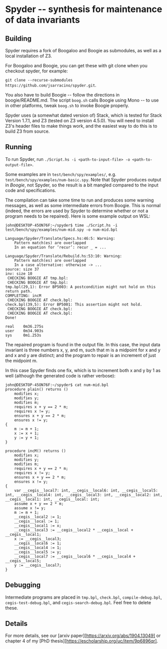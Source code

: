 # Spyder -- synthesis for maintenance of data invariants

## Building
Spyder requires a fork of Boogaloo and Boogie as submodules, as well as a local installation of Z3.

For Boogaloo and Boogie, you can get these with git clone when you checkout spyder, for example:

`git clone --recurse-submodules https://github.com/jsarracino/spyder.git`.

You also have to build Boogie -- follow the directions in boogie/README.md. The script `boog.sh` calls Boogie using Mono -- to use in other platforms, tweak `boog.sh` to invoke Boogie properly.

Spyder uses (a somewhat dated version of) Stack, which is tested for Stack Version 1.7.1, and Z3 (tested on Z3 version 4.5.0).
You will need to install Z3's header files to make things work, and the easiest way to do this is to build Z3 from source.

## Running
To run Spyder, run
`./Script.hs -i <path-to-input-file> -o <path-to-output-file>`.

Some examples are in `test/bench/spy/examples/`, e.g. `test/bench/spy/examples/num-basic.spy`.
Note that Spyder produces output in *Boogie*, not Spyder, so the result is a bit mangled compared to the input code and specifications.

The compilation can take some time to run and produces some warning messages, as well as some intermediate errors from Boogie. This is normal (indeed, the errors are used by Spyder to determine whether or not a program needs to be repaired).
Here is some example output on WSL: 
```
john@DESKTOP-45ON76F:~/spyder$ time ./Script.hs -i test/bench/spy/examples/num-mid.spy -o num-mid.bpl

Language/Spyder/Translate/Specs.hs:46:5: Warning:
    Pattern match(es) are overlapped
    In an equation for ‘recur’: recur _ = ...

Language/Spyder/Translate/Rebuild.hs:53:10: Warning:
    Pattern match(es) are overlapped
    In a case alternative: otherwise -> ...
source: size 37
inv: size 10
 CHECKING BOOGIE AT tmp.bpl:
 CHECKING BOOGIE AT tmp.bpl:
tmp.bpl(29,1): Error BP5003: A postcondition might not hold on this return path.
COMPLETING: incM
 CHECKING BOOGIE AT check.bpl:
check.bpl(39,5): Error BP5001: This assertion might not hold.
 CHECKING BOOGIE AT check.bpl:
 CHECKING BOOGIE AT check.bpl:
Done!

real    0m36.275s
user    0m34.903s
sys     0m1.253s
```
 
The repaired program is found in the output file. In this case, the input data invariant is three numbers x, y, and m, such that m is a midpoint for x and y and x and y are distinct; 
and the program to repair is an increment of just the midpoint m. 

In this case Spyder finds one fix, which is to increment both x and y by 1 as well (although the generated code is rather verbose): 
```
john@DESKTOP-45ON76F:~/spyder$ cat num-mid.bpl
procedure plain() returns ()
    modifies x;
    modifies y;
    modifies m;
    requires x + y == 2 * m;
    requires x != y;
    ensures x + y == 2 * m;
    ensures x != y;
{
    m := m + 1;
    x := x + 1;
    y := y + 1;
}

procedure incM() returns ()
    modifies x;
    modifies y;
    modifies m;
    requires x + y == 2 * m;
    requires x != y;
    ensures x + y == 2 * m;
    ensures x != y;
{
    var __cegis__local7: int, __cegis__local6: int, __cegis__local5: int, __cegis__local4: int, __cegis__local3: int, __cegis__local2: int, __cegis__local1: int, __cegis__local: int;
    assume x + y == 2 * m;
    assume x != y;
    m := m + 1;
    __cegis__local2 := 1;
    __cegis__local := 1;
    __cegis__local1 := x;
    __cegis__local3 := __cegis__local2 * __cegis__local + __cegis__local1;
    x := __cegis__local3;
    __cegis__local6 := 1;
    __cegis__local4 := 1;
    __cegis__local5 := y;
    __cegis__local7 := __cegis__local6 * __cegis__local4 + __cegis__local5;
    y := __cegis__local7;
}
```

## Debugging
Intermediate programs are placed in `tmp.bpl`, `check.bpl`, `compile-debug.bpl`, `cegis-test-debug.bpl`, and `cegis-search-debug.bpl`. Feel free to delete these.

## Details
For more details, see our [arxiv paper][https://arxiv.org/abs/1904.13049] or chapter 4 of my [PhD thesis][https://escholarship.org/uc/item/9p6896qr].